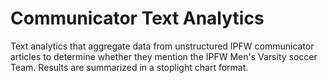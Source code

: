 Communicator Text Analytics
===========================

Text analytics that aggregate data from unstructured 
IPFW communicator articles to determine whether they
mention the IPFW Men's Varsity soccer Team. Results 
are summarized in a stoplight chart format.